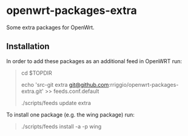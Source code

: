 openwrt-packages-extra
================

Some extra packages for OpenWrt. 


Installation
------------

In order to add these packages as an additional feed in OpenWRT run:

> cd $TOPDIR
> 
> echo 'src-git extra git@github.com:rriggio/openwrt-packages-extra.git' >> feeds.conf.default
>
> ./scripts/feeds update extra

To install one package (e.g. the wing package) run:

> ./scripts/feeds install -a -p wing

